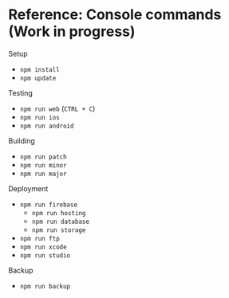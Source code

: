 # Reference: Console commands (Work in progress)

Setup
- `npm install`
- `npm update`

Testing
- `npm run web` (`CTRL + C`)
- `npm run ios`
- `npm run android`

Building
- `npm run patch`
- `npm run minor`
- `npm run major`

Deployment
- `npm run firebase`
  - `npm run hosting`
  - `npm run database`
  - `npm run storage`
- `npm run ftp`
- `npm run xcode`
- `npm run studio`

Backup
- `npm run backup`
